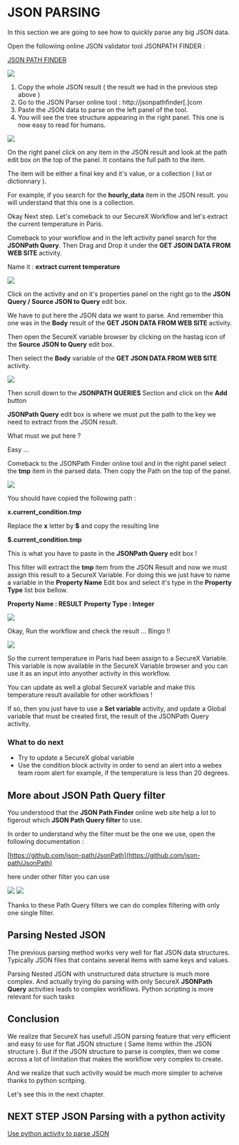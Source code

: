# JSON PARSING

In this section we are going to see how to quickly parse any big JSON data.

Open the followiing online JSON validator tool JSONPATH FINDER :

[JSON PATH FINDER](http://jsonpathfinder.com)

![](./img/image-10.png)

1. Copy the whole JSON result ( the result we had in the previous step above )
2. Go to the JSON Parser online tool : http://jsonpathfinder[.]com
3. Paste the JSON data to parse on the left panel of the tool.
4. You will see the tree structure appearing in the right panel. This one is now easy to read for humans.

![](./img/image-12.png)

On the right panel click on any item in the JSON result and look at the path edit box on the top of the panel. It contains the full path to the item.

The item will be either a final key and it's value, or a collection ( list or dictionnary ).

For example, if you search for the **hourly_data** item in the JSON result. you will understand that this one is a collection.

Okay Next step. Let's comeback to our SecureX Workflow and let's extract the current temperature in Paris.

Comeback to your workflow and in the left activity panel search for the **JSONPath Query**. Then Drag and Drop it under the **GET JSOIN DATA FROM WEB SITE** activity.

Name it : **extract current temperature**

![](./img/image-14.png)

Click on the activity and on it's properties panel on the right go to the **JSON Query / Source JSON to Query** edit box.

We have to put here the JSON data we want to parse. And remember this one was in the **Body** result of the **GET JSON DATA FROM WEB SITE** activity.

Then open the SecureX variable browser by clicking on the hastag icon of the **Source JSON to Query** edit box.

Then select the **Body** variable of the **GET JSON DATA FROM WEB SITE** activity.

![](./img/image-15.png)

Then scroll down to the **JSONPATH QUERIES** Section and click on the **Add** button

**JSONPath Query** edit box is where we must put the path to the key we need to extract from the JSON result.

What must we put here ?

Easy ...

Comeback to the JSONPath Finder online tool and in the right panel select the **tmp** item in the parsed data. Then copy the Path on the top of the panel.

![](./img/image-16.png)

You should have copied the following path :

**x.current_condition.tmp**

Replace the **x** letter by **$** and copy the resulting line

**$.current_condition.tmp**

This is what you have to paste in the **JSONPath Query** edit box !

This filter will extract the **tmp** item from the JSON Result and now we must assign this result to a SecureX Variable. For doing this we just have to name a variable in the **Property Name** Edit box and select it's type in the **Property Type** list box bellow.

**Property Name : RESULT**
**Property Type : Integer**


![](./img/image-17.png)


Okay, Run the workflow and check the result ... Bingo !!

![](./img/image-18.png)

So the current temperature in Paris had been assign to a SecureX Variable. This variable is now available in the SecureX Variable browser and you can use it as an input into anyother activity in this workflow.

You can update as well a global SecureX variable and make this temperature result available for other workflows !

If so, then you just have to use a **Set variable** activity, and update a Global variable that must be created first, the result of the JSONPath Query activity.

### What to do next

- Try to update a SecureX global variable
- Use the condition block activity in order to send an alert into a webex team room alert for example, if the temperature is less than 20 degrees.

## More about JSON Path Query filter

You understood that the **JSON Path Finder** online web site help a lot to figerout which **JSON Path Query filter** to use.

In order to understand why the filter must be the one we use, open the following documentation :

[https://github.com/json-path/JsonPath](https://github.com/json-path/JsonPath)

here under other filter you can use

![](./img/image-19.png)
![](./img/image-20.png)

Thanks to these Path Query filters we can do complex filtering with only one single filter.

## Parsing Nested JSON

The previous parsing method works very well for flat JSON data structures. Typically JSON files that contains several items with same keys and values.

Parsing Nested JSON with unstructured data structure is much more complex. And actually trying do parsing with only SecureX **JSONPath Query** activities leads to complex workflows. Python scripting is more relevant for such tasks

## Conclusion

We realize that SecureX has usefull JSON parsing feature that very efficient and easy to use for flat JSON structure ( Same items within the JSON structure ). But if the JSON structure to parse is complex, then we come across a lot of limitation that makes the workflow very complex to create.

And we realize that such activity would be much more simpler to acheive thanks to python scritping.

Let's see this in the next chapter.

## NEXT STEP JSON Parsing with a python activity

[Use python activity to parse JSON](https://github.com/pcardotatgit/SecureX_Workflows_and_Stuffs/blob/master/9-JSON_Parsing_within_SecureX/JSON_Parsing_with_python.md)

